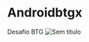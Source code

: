 # Androidbtgx
Desafio BTG
![Sem título](https://user-images.githubusercontent.com/64183011/81004235-70292b80-8e22-11ea-89fd-1ead510f4570.jpg)
